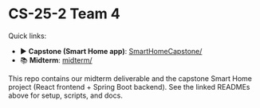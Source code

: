 # CS-25-2 Team 4

Quick links:
- ▶️ **Capstone (Smart Home app)**: [SmartHomeCapstone/](SmartHomeCapstone/)
- 📚 **Midterm**: [midterm/](midterm/)

This repo contains our midterm deliverable and the capstone Smart Home project
(React frontend + Spring Boot backend). See the linked READMEs above for setup,
scripts, and docs.